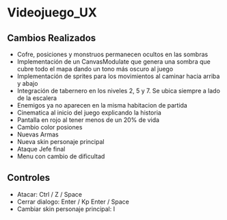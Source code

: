 # Videojuego_UX

## Cambios Realizados

* Cofre, posiciones y monstruos permanecen ocultos en las sombras
* Implementación de un CanvasModulate que genera una sombra que cubre todo el mapa dando un tono más oscuro al juego
* Implementación de sprites para los movimientos al caminar hacia arriba y abajo
* Integración de tabernero en los niveles 2, 5 y 7. Se ubica siempre a lado de la escalera
* Enemigos ya no aparecen en la misma habitacion de partida
* Cinematica al inicio del juego explicando la historia
* Pantalla en rojo al tener menos de un 20% de vida
* Cambio color posiones
* Nuevas Armas
* Nueva skin personaje principal
* Ataque Jefe final
* Menu con cambio de dificultad


## Controles

* Atacar: Ctrl / Z / Space
* Cerrar dialogo: Enter / Kp Enter / Space  
* Cambiar skin personaje principal: I